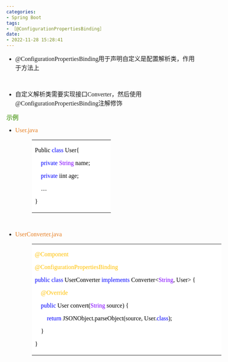 ```yaml
---
categories:
- Spring Boot
tags:
- ［@ConfigurationPropertiesBinding］
date:
- 2022-11-28 15:28:41
---
```


<ul style="list-style-type:disc">
    <li><span style="font-size:12.0pt"><span
                style="font-family:&quot;Comic Sans MS&quot;">@ConfigurationPropertiesBinding</span></span><span
            style="font-size:12.0pt"><span
                style="font-family:&quot;Microsoft YaHei UI&quot;">用于声明自定义是配置解析类，作用于方法上</span></span></li>
</ul>
<p><span style="font-size:12.0pt"><span style="font-family:&quot;Comic Sans MS&quot;">&nbsp;</span></span></p>
<ul style="list-style-type:disc">
    <li><span style="font-size:12.0pt"><span
                style="font-family:&quot;Microsoft YaHei UI&quot;">自定义解析类需要实现接口</span></span><span
            style="font-size:12.0pt"><span style="font-family:&quot;Comic Sans MS&quot;">Converter</span></span><span
            style="font-size:12.0pt"><span style="font-family:&quot;Microsoft YaHei UI&quot;">，然后使用</span></span><span
            style="font-size:12.0pt"><span
                style="font-family:&quot;Comic Sans MS&quot;">@ConfigurationPropertiesBinding</span></span><span
            style="font-size:12.0pt"><span style="font-family:&quot;Microsoft YaHei UI&quot;">注解修饰</span></span></li>
</ul>
<p><span style="font-size:12.0pt"><span style="font-family:&quot;Microsoft YaHei UI&quot;"><span
                style="color:#70ad47"><strong>示例</strong></span></span></span></p>
<ul style="list-style-type:disc">
    <li><span style="color:#e67e22;"><span style="font-size:12.0pt"><span
                    style="font-family:&quot;Comic Sans MS&quot;">User.java</span></span></span></li>
</ul>
<table summary="" cellspacing="0"
    style="border-collapse:collapse; border-color:#a3a3a3; border-style:solid; border-width:0px; margin-left:68px"
    class=" cke_show_border">
    <tbody>
        <tr>
            <td
                style="background-color:white; border-bottom:0px; border-left:0px; border-right:0px; border-top:0px; vertical-align:top; width:2.0243in">
                <p><span style="font-size:12.0pt"><span style="font-family:&quot;Comic Sans MS&quot;"><span
                                style="color:black">Public&nbsp;</span><span style="color:blue">class</span><span
                                style="color:black">&nbsp;User{</span></span></span></p>
                <p><span style="font-size:12.0pt"><span
                            style="font-family:&quot;Comic Sans MS&quot;">&nbsp;&nbsp;&nbsp;&nbsp;<span
                                style="color:blue">private</span>&nbsp;<span style="color:#8000ff">String</span><span
                                style="color:black">&nbsp;name;</span></span></span></p>
                <p><span style="font-size:12.0pt"><span
                            style="font-family:&quot;Comic Sans MS&quot;">&nbsp;&nbsp;&nbsp;&nbsp;<span
                                style="color:blue">private</span><span
                                style="color:black">&nbsp;iint&nbsp;age;</span></span></span></p>
                <p><span style="font-size:12.0pt"><span style="font-family:&quot;Comic Sans MS&quot;"><span
                                style="color:black">&nbsp;&nbsp;&nbsp;&nbsp;…</span></span></span></p>
                <p><span style="font-size:12.0pt"><span style="font-family:&quot;Comic Sans MS&quot;"><span
                                style="color:black">}</span></span></span></p>
            </td>
        </tr>
    </tbody>
</table>
<p><span style="font-size:12.0pt"><span style="font-family:&quot;Comic Sans MS&quot;"><span
                style="color:#70ad47">&nbsp;</span></span></span></p>
<ul style="list-style-type:disc">
    <li><span style="color:#e67e22;"><span style="font-size:12.0pt"><span
                    style="font-family:&quot;Comic Sans MS&quot;">User</span></span><span style="font-size:12.0pt"><span
                    style="font-family:&quot;Comic Sans MS&quot;">Converter</span></span><span
                style="font-size:12.0pt"><span style="font-family:&quot;Comic Sans MS&quot;">.java</span></span></span>
    </li>
</ul>
<table summary="" cellspacing="0"
    style="border-collapse:collapse; border-color:#a3a3a3; border-style:solid; border-width:0px; margin-left:68px"
    class=" cke_show_border">
    <tbody>
        <tr>
            <td
                style="background-color:white; border-bottom:0px; border-left:0px; border-right:0px; border-top:0px; vertical-align:top; width:5.25in">
                <p><span style="font-size:12.0pt"><span style="font-family:&quot;Comic Sans MS&quot;"><span
                                style="color:#ffc000">@Component</span></span></span></p>
                <p><span style="font-size:12.0pt"><span style="font-family:&quot;Comic Sans MS&quot;"><span
                                style="color:#ffc000">@ConfigurationPropertiesBinding</span></span></span></p>
                <p><span style="font-size:12.0pt"><span style="font-family:&quot;Comic Sans MS&quot;"><span
                                style="color:blue">public</span>&nbsp;<span style="color:blue">class</span>&nbsp;<span
                                style="color:black">User</span><span style="color:black">Converter&nbsp;</span><span
                                style="color:blue">implements</span><span
                                style="color:black">&nbsp;Converter&lt;</span><span
                                style="color:#8000ff">String</span><span style="color:black">,&nbsp;</span><span
                                style="color:black">User</span><span
                                style="color:black">&gt;&nbsp;{</span></span></span></p>
                <p><span style="font-size:12.0pt"><span
                            style="font-family:&quot;Comic Sans MS&quot;">&nbsp;&nbsp;&nbsp;&nbsp;<span
                                style="color:#ffc000">@Override</span></span></span></p>
                <p><span style="font-size:12.0pt"><span
                            style="font-family:&quot;Comic Sans MS&quot;">&nbsp;&nbsp;&nbsp;&nbsp;<span
                                style="color:blue">public</span>&nbsp;<span style="color:black">User</span><span
                                style="color:black">&nbsp;convert(</span><span style="color:#8000ff">String</span><span
                                style="color:black">&nbsp;source)&nbsp;{</span></span></span></p>
                <p><span style="font-size:12.0pt"><span
                            style="font-family:&quot;Comic Sans MS&quot;">&nbsp;&nbsp;&nbsp;&nbsp;&nbsp;&nbsp;&nbsp;&nbsp;<span
                                style="color:blue">return</span><span
                                style="color:black">&nbsp;JSONObject.parseObject(source,&nbsp;</span><span
                                style="color:black">User.</span><span style="color:blue">class</span><span
                                style="color:black">);</span></span></span></p>
                <p><span style="font-size:12.0pt"><span style="font-family:&quot;Comic Sans MS&quot;"><span
                                style="color:black">&nbsp;&nbsp;&nbsp;&nbsp;}</span></span></span></p>
                <p><span style="font-size:12.0pt"><span style="font-family:&quot;Comic Sans MS&quot;"><span
                                style="color:black">}</span></span></span></p>
            </td>
            <td
                style="background-color:white; border-bottom:0px; border-left:0px; border-right:0px; border-top:0px; vertical-align:top; width:.5354in">
                <p><span style="font-size:12.0pt"><span style="font-family:&quot;Comic Sans MS&quot;"><span
                                style="color:#ffc000">&nbsp;</span></span></span></p>
            </td>
        </tr>
    </tbody>
</table>